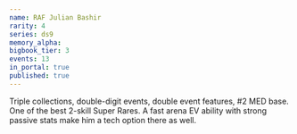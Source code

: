 ```yaml
---
name: RAF Julian Bashir
rarity: 4
series: ds9
memory_alpha:
bigbook_tier: 3
events: 13
in_portal: true
published: true
---
```


Triple collections, double-digit events, double event features, #2 MED base. One of the best 2-skill Super Rares. A fast arena EV ability with strong passive stats make him a tech option there as well.
